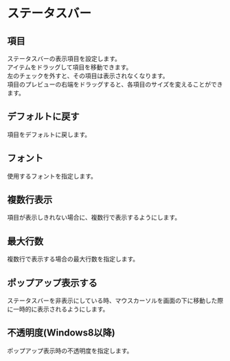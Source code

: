# ステータスバー

## 項目

ステータスバーの表示項目を設定します。  
アイテムをドラッグして項目を移動できます。  
左のチェックを外すと、その項目は表示されなくなります。  
項目のプレビューの右端をドラッグすると、各項目のサイズを変えることができます。

## デフォルトに戻す

項目をデフォルトに戻します。

## フォント

使用するフォントを指定します。

## 複数行表示

項目が表示しきれない場合に、複数行で表示するようにします。

## 最大行数

複数行で表示する場合の最大行数を指定します。

## ポップアップ表示する

ステータスバーを非表示にしている時、マウスカーソルを画面の下に移動した際に一時的に表示されるようにします。

## 不透明度(Windows8以降)

ポップアップ表示時の不透明度を指定します。

